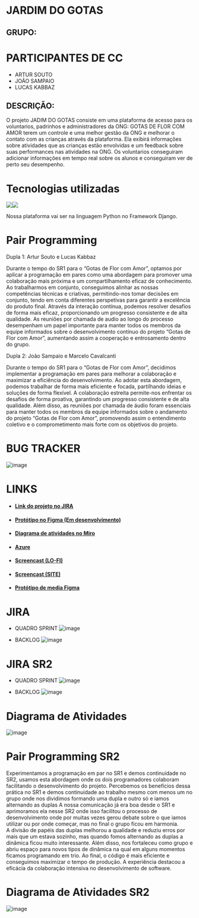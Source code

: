 # JARDIM DO GOTAS

## GRUPO:

# PARTICIPANTES DE CC

* ARTUR SOUTO
* JOÃO SAMPAIO
* LUCAS KABBAZ


## DESCRIÇÃO:

O projeto JADIM DO GOTAS consiste em uma plataforma de acesso para os voluntarios, padrinhos e administradores da ONG: GOTAS DE FLOR COM AMOR terem um controle e uma melhor gestão da ONG e melhorar o contato com as crianças através da plataforma. Ela exibirá informações sobre atividades que as crianças estão envolvidas e um feedback sobre suas performances nas atividades na ONG. Os voluntarios conseguiram adicionar informações em tempo real sobre os alunos e conseguiram ver de perto seu desempenho.

# Tecnologias utilizadas
<img src="https://img.shields.io/badge/Python-FFD43B?style=for-the-badge&logo=python&logoColor=blue" /><img src="https://img.shields.io/badge/Django-092E20?style=for-the-badge&logo=django&logoColor=green" />

Nossa plataforma vai ser na linguagem Python no Framework Django.

# Pair Programming
Dupla 1:
Artur Souto e Lucas Kabbaz

Durante o tempo do SR1 para o “Gotas de Flor com Amor”, optamos por aplicar a programação em pares como uma abordagem para promover uma colaboração mais próxima e um compartilhamento eficaz de conhecimento. Ao trabalharmos em conjunto, conseguimos alinhar as nossas competências técnicas e criativas, permitindo-nos tomar decisões em conjunto, tendo em conta diferentes perspetivas para garantir a excelência do produto final. Através da interação contínua, podemos resolver desafios de forma mais eficaz, proporcionando um progresso consistente e de alta qualidade. As reuniões por chamada de audio ao longo do processo desempenham um papel importante para manter todos os membros da equipe informados sobre o desenvolvimento contínuo do projeto “Gotas de Flor com Amor”, aumentando assim a cooperação e entrosamento dentro do grupo.

Dupla 2:
João Sampaio e Marcelo Cavalcanti

Durante o tempo do SR1 para o “Gotas de Flor com Amor”, decidimos implementar a programação em pares para melhorar a colaboração e maximizar a eficiência do desenvolvimento. Ao adotar esta abordagem, podemos trabalhar de forma mais eficiente e focada, partilhando ideias e soluções de forma flexível. A colaboração estreita permite-nos enfrentar os desafios de forma proativa, garantindo um progresso consistente e de alta qualidade. Além disso, as reuniões por chamada de áudio foram essenciais para manter todos os membros da equipe informados sobre o andamento do projeto “Gotas de Flor com Amor”, promovendo assim o entendimento coletivo e o comprometimento mais forte com os objetivos do projeto. 


# BUG TRACKER
![image](https://github.com/ArturSouto/G10/assets/134516887/4cfce96f-a61e-46ce-9550-50e66165048d)


# LINKS

* #### [Link do projeto no JIRA](https://kabbaz.atlassian.net/jira/software/projects/G10/boards/2/backlog)

* #### [Protótipo no Figma (Em desenvolvimento)](https://www.figma.com/file/HdLvW4y68knUPL7sloAn6j/Untitled?type=design&node-id=0%3A1&mode=design&t=gQHpecppc5uG7SSK-1)
* #### [Diagrama de atividades no Miro](https://miro.com/app/board/uXjVNaIl8W4=/?share_link_id=483345732330)
* #### [Azure](https://jardimdogotas.azurewebsites.net/)
* #### [Screencast (LO-FI)](https://www.youtube.com/watch?v=k4ZHAhGwqZ4&ab_channel=MarceloCavalcanti)
* #### [Screencast (SITE)](https://www.youtube.com/watch?v=mJr05934_hI&ab_channel=MarceloCavalcanti)
* #### [Protótipo de media Figma](https://www.figma.com/file/HKe95nqr5JNgQRa7anqesd/Wireframe-Baixa-fidelidade?type=design&node-id=0-1&mode=design&t=aohxbTWciD9Hi2yd-0)
# JIRA

* QUADRO SPRINT
![image](https://github.com/ArturSouto/G10/assets/80278821/a1f7f2de-9bd6-4eb5-b924-38aceca9f7a0)



* BACKLOG
![image](https://github.com/ArturSouto/G10/assets/80278821/fe553544-bc19-4e53-a22e-6ce0a0e92b8d)


# JIRA SR2

* QUADRO SPRINT
![image](https://github.com/ArturSouto/G10/assets/80278821/91c1892b-566f-473f-a952-49a41d4428cb)




* BACKLOG
![image](https://github.com/ArturSouto/G10/assets/80278821/9a124b49-cd00-4489-88e0-f1a7ff5d247b)



# Diagrama de Atividades

![image](https://github.com/ArturSouto/G10/assets/80278821/a212b44b-de2e-4c42-9a14-9363618f2272)


# Pair Programming SR2

Experimentamos a programação em par no SR1 e demos continuidade no SR2, usamos esta abordagem onde os dois programadores colaboram facilitando o desenvolvimento do projeto. Percebemos os benefícios dessa prática no SR1 e demos continuidade ao trabalho mesmo com menos um no grupo onde nos dividimos formando uma dupla e outro só e iamos alternando as duplas A nossa comunicação já era boa desde o SR1 e aprimoramos ela nesse SR2 onde isso facilitou o processo de desenvolvimento onde por muitas vezes gerou debate sobre o que iamos utilizar ou por onde começar, mas no final o grupo ficou em harmonia.
<br>
A divisão de papéis das duplas melhorou a qualidade e reduziu erros por mais que um estava sozinho, mas quando fomos alternando as duplas a dinâmica ficou muito interessante. Além disso, nos fortaleceu como grupo e abriu espaço para novos tipos de dinâmica na qual em alguns momentos ficamos programando em trio. Ao final, o código é mais eficiente e conseguimos maximizar o tempo de produção. A experiência destacou a eficácia da colaboração intensiva no desenvolvimento de software.

# Diagrama de Atividades SR2

![image](https://github.com/ArturSouto/G10/assets/134516887/33794e3b-9d58-43a1-949e-547eca726000)


